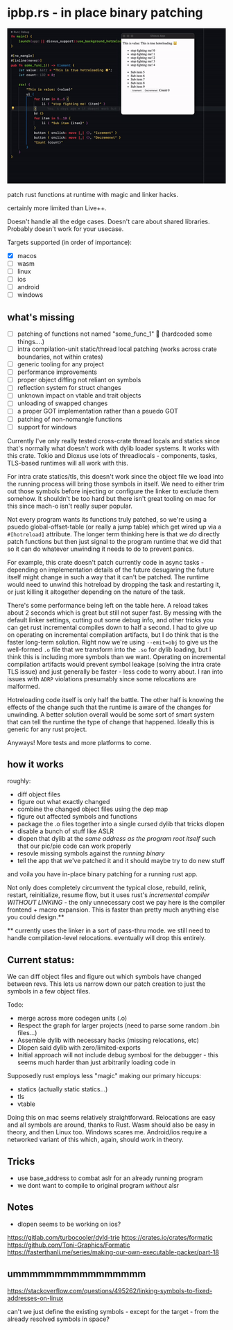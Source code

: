 # ipbp.rs - in place binary patching

![it works](hotreload_works.gif)


patch rust functions at runtime with magic and linker hacks.

certainly more limited than Live++.

Doesn't handle all the edge cases. Doesn't care about shared libraries. Probably doesn't work for your usecase.

Targets supported (in order of importance):
- [x] macos
- [ ] wasm
- [ ] linux
- [ ] ios
- [ ] android
- [ ] windows

## what's missing
- [ ] patching of functions not named "some_func_1" 🤣 (hardcoded some things....)
- [ ] intra compilation-unit static/thread local patching (works across crate boundaries, not within crates)
- [ ] generic tooling for any project
- [ ] performance improvements
- [ ] proper object diffing not reliant on symbols
- [ ] reflection system for struct changes
- [ ] unknown impact on vtable and trait objects
- [ ] unloading of swapped changes
- [ ] a proper GOT implementation rather than a psuedo GOT
- [ ] patching of non-nomangle functions
- [ ] support for windows

Currently I've only really tested cross-crate thread locals and statics since that's normally what doesn't work with dylib loader systems. It works with this crate. Tokio and Dioxus use lots of threadlocals - components, tasks, TLS-based runtimes will all work with this.

For intra crate statics/tls, this doesn't work since the object file we load into the running process will bring those symbols in itself. We need to either trim out those symbols before injecting or configure the linker to exclude them somehow. It shouldn't be too hard but there isn't great tooling on mac for this since mach-o isn't really super popular.

Not every program wants its functions truly patched, so we're using a psuedo global-offset-table (or really a jump table) which get wired up via  a `#[hotreload]` attribute. The longer term thinking here is that we *do* directly patch functions but then just signal to the program runtime that we did that so it can do whatever unwinding it needs to do to prevent panics.

For example, this crate doesn't patch currently code in async tasks - depending on implementation details of the future desugaring the future itself might change in such a way that it can't be patched. The runtime would need to unwind this hotreload by dropping the task and restarting it, or just killing it altogether depending on the nature of the task.

There's some performance being left on the table here. A reload takes about 2 seconds which is great but still not super fast. By messing with the default linker settings, cutting out some debug info, and other tricks you can get rust incremental compiles down to half a second. I had to give up on operating on incremental compilation artifacts, but I do think that is the faster long-term solution. Right now we're using `--emit=obj` to give us the well-formed `.o` file that we transform into the `.so` for dylib loading, but I think this is including more symbols than we want. Operating on incremental compilation artifacts would prevent symbol leakage (solving the intra crate TLS issue) and just generally be faster - less code to worry about. I ran into issues with `ADRP` violations presumably since some relocations are malformed.


Hotreloading code itself is only half the battle. The other half is knowing the effects of the change such that the runtime is aware of the changes for unwinding. A better solution overall would be some sort of smart system that can tell the runtime the type of change that happened. Ideally this is generic for any rust project.

Anyways! More tests and more platforms to come.

## how it works



roughly:
- diff object files
- figure out what exactly changed
- combine the changed object files using the dep map
- figure out affected symbols and functions
- package the .o files together into a single cursed dylib that tricks dlopen
- disable a bunch of stuff like ASLR
- dlopen that dylib at the *same address as the program root itself* such that our pic/pie code can work properly
- resovle missing symbols against the *running binary*
- tell the app that we've patched it and it should maybe try to do new stuff

and voila you have in-place binary patching for a running rust app.

Not only does completely circumvent the typical close, rebuild, relink, restart, reinitialize, resume flow, but it uses rust's *incremental compiler* *WITHOUT LINKING* - the only unnecessary cost we pay here is the compiler frontend + macro expansion. This is faster than pretty much anything else you could design.**

** currently uses the linker in a sort of pass-thru mode. we still need to handle compilation-level relocations. eventually will drop this entirely.

## Current status:

We can diff object files and figure out which symbols have changed between revs. This lets us narrow down our patch creation to just the symbols in a few object files.

Todo:
- merge across more codegen units (.o)
- Respect the graph for larger projects (need to parse some random .bin files...)
- Assemble dylib with necessary hacks (missing relocations, etc)
- Dlopen said dylib with zero/limited-exports
- Initial approach will not include debug symbosl for the debugger - this seems much harder than just arbitrarily loading code in


Supposedly rust employs less "magic" making our primary hiccups:
- statics (actually static statics...)
- tls
- vtable

Doing this on mac seems relatively straightforward. Relocations are easy and all symbols are around, thanks to Rust.
Wasm should also be easy in theory, and then Linux too.
Windows scares me.
Android/ios require a networked variant of this which, again, should work in theory.


## Tricks

- use base_address to combat aslr for an already running program
- we dont want to compile to original program *without* alsr


## Notes
- dlopen seems to be working on ios?

https://gitlab.com/turbocooler/dyld-trie
https://crates.io/crates/formatic
https://github.com/Toni-Graphics/Formatic
https://fasterthanli.me/series/making-our-own-executable-packer/part-18

## ummmmmmmmmmmmmmmm

https://stackoverflow.com/questions/495262/linking-symbols-to-fixed-addresses-on-linux

can't we just define the existing symbols - except for the target - from the already resolved symbols in space?
